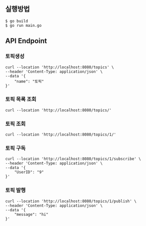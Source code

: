 ## 실행방법

```
$ go build
$ go run main.go
```

## API Endpoint
### 토픽생성
```
curl --location 'http://localhost:8080/topics' \
--header 'Content-Type: application/json' \
--data '{
    "name": "토픽"
}'
```

### 토픽 목록 조회
```
curl --location 'http://localhost:8080/topics/'
```

### 토픽 조회
```
curl --location 'http://localhost:8080/topics/1/'
```

### 토픽 구독
```
curl --location 'http://localhost:8080/topics/1/subscribe' \
--header 'Content-Type: application/json' \
--data '{
    "UserID": "9"
}'
```

### 토픽 발행
```
curl --location 'http://localhost:8080/topics/1/publish' \
--header 'Content-Type: application/json' \
--data '{
    "message": "hi"
}'
```